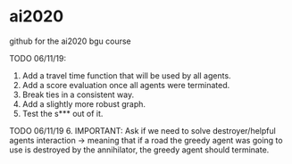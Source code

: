 # ai2020
github for the ai2020 bgu course 

TODO  06/11/19:
1. Add a travel time function that will be used by all agents.
2. Add a score evaluation once all agents were terminated.
3. Break ties in a consistent way.
4. Add a slightly more robust graph.
5. Test the s*** out of it.

TODO 06/11/19
6. IMPORTANT: Ask if we need to solve destroyer/helpful agents interaction -> meaning that if a road the greedy agent was going to use is destroyed by the annihilator, the greedy agent should terminate.

